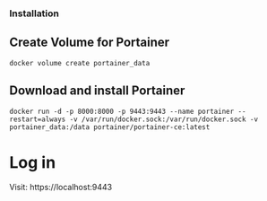 ### Installation

## Create Volume for Portainer
``docker volume create portainer_data``

## Download and install Portainer
``docker run -d -p 8000:8000 -p 9443:9443 --name portainer --restart=always -v /var/run/docker.sock:/var/run/docker.sock -v portainer_data:/data portainer/portainer-ce:latest``

# Log in
Visit: https://localhost:9443
